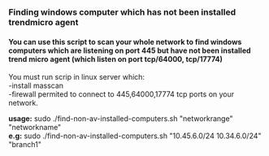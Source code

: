 ### Finding windows computer which has not been installed trendmicro agent
#### You can use this script to scan your whole network to find windows computers which are listening on port 445 but have not been installed trend micro agent (which listen on port tcp/64000, tcp/17774)
You must run scrip in linux server which:  
-install masscan  
-firewall permited to connect to 445,64000,17774 tcp ports on your network.

**usage:** sudo ./find-non-av-installed-computers.sh "networkrange" "networkname"  
**e.g:** sudo ./find-non-av-installed-computers.sh "10.45.6.0/24 10.34.6.0/24" "branch1"  
